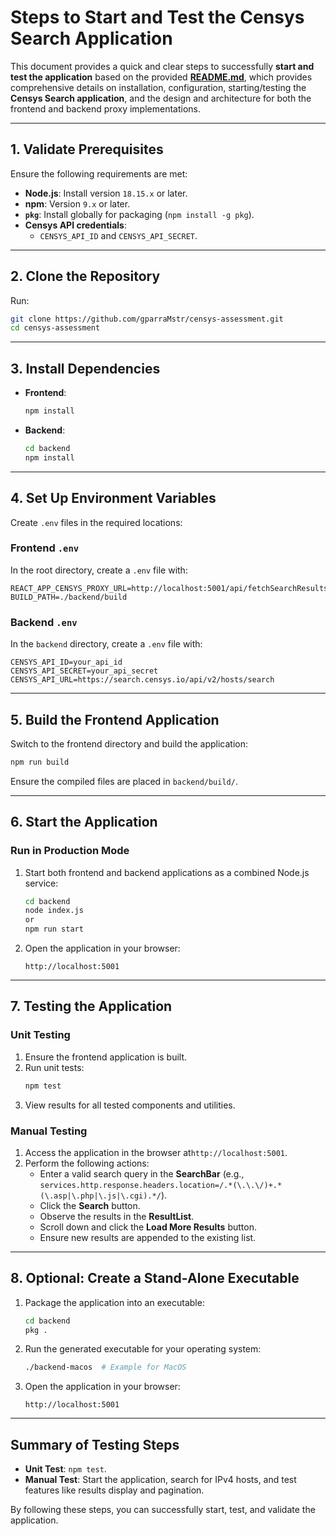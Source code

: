 
# Steps to Start and Test the Censys Search Application

This document provides a quick and clear steps to successfully **start and test the application** based on the provided **[README.md](./README.md)**, which provides comprehensive details on installation, configuration, starting/testing the **Censys Search application**, and the design and architecture for both the frontend and backend proxy implementations.

---

## **1. Validate Prerequisites**
Ensure the following requirements are met:
- **Node.js**: Install version `18.15.x` or later.
- **npm**: Version `9.x` or later.
- **`pkg`**: Install globally for packaging (`npm install -g pkg`).
- **Censys API credentials**:
  - `CENSYS_API_ID` and `CENSYS_API_SECRET`.

---

## **2. Clone the Repository**
Run:
```bash
git clone https://github.com/gparraMstr/censys-assessment.git
cd censys-assessment
```

---

## **3. Install Dependencies**
- **Frontend**:
  ```bash
  npm install
  ```
- **Backend**:
  ```bash
  cd backend
  npm install
  ```

---

## **4. Set Up Environment Variables**
Create `.env` files in the required locations:

### **Frontend `.env`**
In the root directory, create a `.env` file with:
```plaintext
REACT_APP_CENSYS_PROXY_URL=http://localhost:5001/api/fetchSearchResults
BUILD_PATH=./backend/build
```

### **Backend `.env`**
In the `backend` directory, create a `.env` file with:
```plaintext
CENSYS_API_ID=your_api_id
CENSYS_API_SECRET=your_api_secret
CENSYS_API_URL=https://search.censys.io/api/v2/hosts/search
```

---

## **5. Build the Frontend Application**
Switch to the frontend directory and build the application:
```bash
npm run build
```
Ensure the compiled files are placed in `backend/build/`.

---

## **6. Start the Application**

### **Run in Production Mode**
1. Start both frontend and backend applications as a combined Node.js service:
   ```bash
   cd backend
   node index.js
   or
   npm run start
   ```
2. Open the application in your browser:
   ```
   http://localhost:5001
   ```

---

## **7. Testing the Application**
### **Unit Testing**
1. Ensure the frontend application is built.
2. Run unit tests:
   ```bash
   npm test
   ```
3. View results for all tested components and utilities.

### **Manual Testing**
1. Access the application in the browser at`http://localhost:5001`.
2. Perform the following actions:
   - Enter a valid search query in the **SearchBar** (e.g., `services.http.response.headers.location=/.*(\.\.\/)+.*(\.asp|\.php|\.js|\.cgi).*/`).
   - Click the **Search** button.
   - Observe the results in the **ResultList**.
   - Scroll down and click the **Load More Results** button.
   - Ensure new results are appended to the existing list.

---

## **8. Optional: Create a Stand-Alone Executable**
1. Package the application into an executable:
   ```bash
   cd backend
   pkg .
   ```
2. Run the generated executable for your operating system:
   ```bash
   ./backend-macos  # Example for MacOS
   ```
3. Open the application in your browser:
   ```
   http://localhost:5001
   ```

---

## **Summary of Testing Steps**
- **Unit Test**: `npm test`.
- **Manual Test**: Start the application, search for IPv4 hosts, and test features like results display and pagination.

By following these steps, you can successfully start, test, and validate the application.
